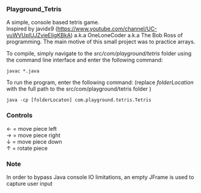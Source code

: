 ### Playground_Tetris

A simple, console based tetris game.  
Inspired by javidx9 (https://www.youtube.com/channel/UC-yuWVUplUJZvieEligKBkA) a.k.a OneLoneCoder a.k.a The Bob Ross of programming. The main motive of this small project was to practice arrays. 

To compile, simply navigate to the *src/com/playground/tetris* folder using the command line interface and enter the following command:
```
javac *.java
```
To run the program, enter the following command:
(replace *folderLocation* with the full path to the src/com/playground/tetris folder )
```
java -cp [folderLocaton] com.playground.tetris.Tetris
```

### Controls
&larr; = move piece left  
&rarr; = move piece right  
&darr; = move piece down  
&uarr; = rotate piece  

### Note
In order to bypass Java console IO limitations, an empty JFrame is used to capture user input

